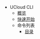* UCloud CLI
    * [概览](developer/cli/overview)
    * [快速开始](developer/cli/intro)
    * 命令列表
        * [目录](developer/cli/cmd/list_dir)













    
   
   
    
        
